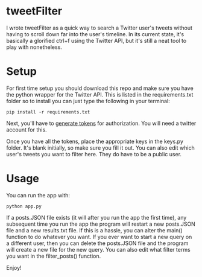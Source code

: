 # tweetFilter
I wrote tweetFilter as a quick way to search a Twitter user's tweets without having to scroll down far into the user's timeline. In its current state, it's basically a glorified ctrl+f using the Twitter API, but it's still a neat tool to play with nonetheless.

# Setup
For first time setup you should download this repo and make sure you have the python wrapper for the Twitter API. This is listed in the requirements.txt folder so to install you can just type the following in your terminal:

```
pip install -r requirements.txt
```

Next, you'll have to <a href="https://dev.twitter.com/oauth/overview/application-owner-access-tokens">generate tokens</a> for authorization. You will need a twitter account for this.

Once you have all the tokens, place the appropriate keys in the keys.py folder. It's blank initially, so make sure you fill it out. You can also edit which user's tweets you want to filter here. They do have to be a public user.

# Usage
You can run the app with:

```
python app.py
```

If a posts.JSON file exists (it will after you run the app the first time), any subsequent time you run the app the program will restart a new posts.JSON file and a new results.txt file. If this is a hassle, you can alter the main() function to do whatever you want. If you ever want to start a new query on a different user, then you can delete the posts.JSON file and the program will create a new file for the new query. You can also edit what filter terms you want in the filter_posts() function.

Enjoy!